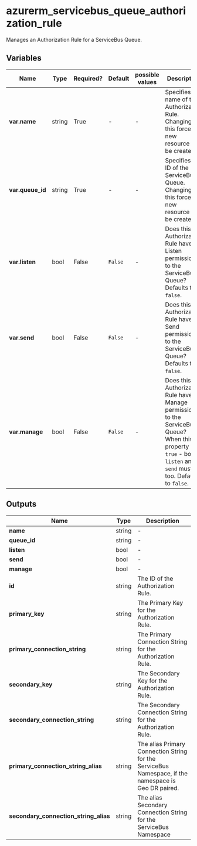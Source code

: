 # azurerm_servicebus_queue_authorization_rule

Manages an Authorization Rule for a ServiceBus Queue.

## Variables

| Name | Type | Required? | Default  | possible values | Description |
| ---- | ---- | --------- | -------- | ----------- | ----------- |
| **var.name** | string | True | -  |  -  | Specifies the name of the Authorization Rule. Changing this forces a new resource to be created. | 
| **var.queue_id** | string | True | -  |  -  | Specifies the ID of the ServiceBus Queue. Changing this forces a new resource to be created. | 
| **var.listen** | bool | False | `False`  |  -  | Does this Authorization Rule have Listen permissions to the ServiceBus Queue? Defaults to `false`. | 
| **var.send** | bool | False | `False`  |  -  | Does this Authorization Rule have Send permissions to the ServiceBus Queue? Defaults to `false`. | 
| **var.manage** | bool | False | `False`  |  -  | Does this Authorization Rule have Manage permissions to the ServiceBus Queue? When this property is `true` - both `listen` and `send` must be too. Defaults to `false`. | 



## Outputs

| Name | Type | Description |
| ---- | ---- | --------- | 
| **name** | string  | - | 
| **queue_id** | string  | - | 
| **listen** | bool  | - | 
| **send** | bool  | - | 
| **manage** | bool  | - | 
| **id** | string  | The ID of the Authorization Rule. | 
| **primary_key** | string  | The Primary Key for the Authorization Rule. | 
| **primary_connection_string** | string  | The Primary Connection String for the Authorization Rule. | 
| **secondary_key** | string  | The Secondary Key for the Authorization Rule. | 
| **secondary_connection_string** | string  | The Secondary Connection String for the Authorization Rule. | 
| **primary_connection_string_alias** | string  | The alias Primary Connection String for the ServiceBus Namespace, if the namespace is Geo DR paired. | 
| **secondary_connection_string_alias** | string  | The alias Secondary Connection String for the ServiceBus Namespace | 